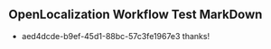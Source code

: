 ## OpenLocalization Workflow Test MarkDown
* aed4dcde-b9ef-45d1-88bc-57c3fe1967e3 thanks!

<!--HONumber=Jul16_HO4-->


